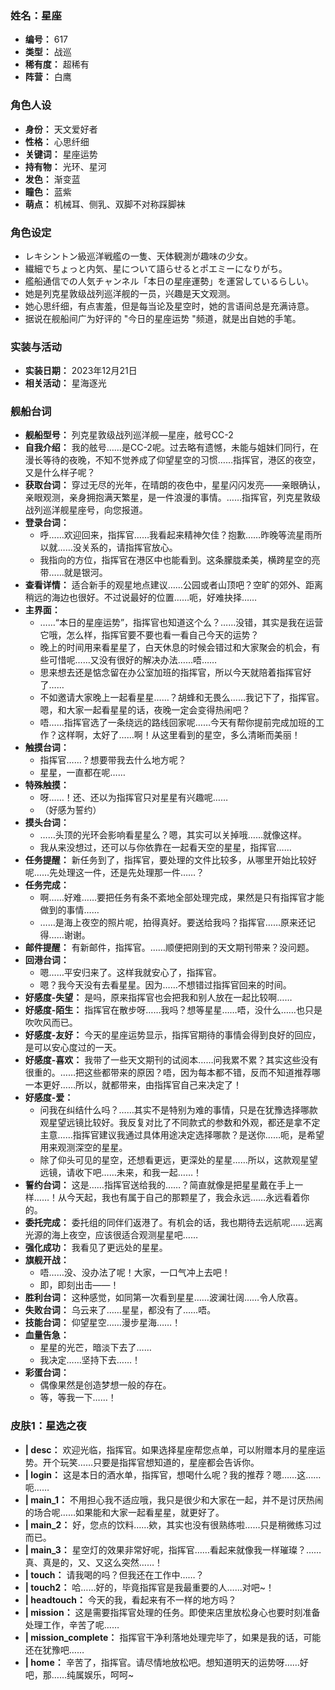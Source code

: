 ### 姓名：星座
* **编号：** 617
* **类型：** 战巡
* **稀有度：** 超稀有
* **阵营：** 白鹰


### 角色人设
* **身份：** 天文爱好者
* **性格：** 心思纤细
* **关键词：** 星座运势
* **持有物：** 光环、星河
* **发色：** 渐变蓝
* **瞳色：** 蓝紫
* **萌点：** 机械耳、侧乳、双脚不对称踩脚袜


### 角色设定
* レキシントン級巡洋戦艦の一隻、天体観測が趣味の少女。
* 繊細でちょっと内気、星について語らせるとポエミーになりがち。
* 艦船通信での人気チャンネル「本日の星座運勢」を運営しているらしい。
* 她是列克星敦级战列巡洋舰的一员，兴趣是天文观测。
* 她心思纤细，有点害羞，但是每当论及星空时，她的言语间总是充满诗意。
* 据说在舰船间广为好评的 "今日的星座运势 "频道，就是出自她的手笔。


### 实装与活动
* **实装日期：** 2023年12月21日
* **相关活动：** 星海逐光


### 舰船台词
* **舰船型号：** 列克星敦级战列巡洋舰—星座，舷号CC-2
* **自我介绍：** 我的舷号……是CC-2呢。过去略有遗憾，未能与姐妹们同行，在漫长等待的夜晚，不知不觉养成了仰望星空的习惯……指挥官，港区的夜空，又是什么样子呢？
* **获取台词：** 穿过无尽的光年，在晴朗的夜色中，星星闪闪发亮——亲眼确认，亲眼观测，亲身拥抱满天繁星，是一件浪漫的事情。……指挥官，列克星敦级战列巡洋舰星座号，向您报道。
* **登录台词：**
  * 呼……欢迎回来，指挥官……我看起来精神欠佳？抱歉……昨晚等流星雨所以就……没关系的，请指挥官放心。
  * 我指向的方位，指挥官在港区中也能看到。这条朦胧柔美，横跨星空的亮带……就是银河。
* **查看详情：** 适合新手的观星地点建议……公园或者山顶吧？空旷的郊外、距离稍远的海边也很好。不过说最好的位置……呃，好难抉择……
* **主界面：**
  * ……“本日的星座运势”，指挥官也知道这个么？……没错，其实是我在运营它哦，怎么样，指挥官要不要也看一看自己今天的运势？
  * 晚上的时间用来看星星了，白天休息的时候会错过和大家聚会的机会，有些可惜呢……又没有很好的解决办法……唔……
  * 思来想去还是惦念留在办公室加班的指挥官，所以今天就陪着指挥官好了……
  * 不如邀请大家晚上一起看星星……？胡蜂和无畏么……我记下了，指挥官。嗯，和大家一起看星星的话，夜晚一定会变得热闹吧？
  * 唔……指挥官选了一条绕远的路线回家呢……今天有帮你提前完成加班的工作？这样啊，太好了……啊！从这里看到的星空，多么清晰而美丽！
* **触摸台词：**
  * 指挥官……？想要带我去什么地方呢？
  * 星星，一直都在呢……
* **特殊触摸：**
  * 呀……！还、还以为指挥官只对星星有兴趣呢……
  * （好感为誓约）
* **摸头台词：**
  * ……头顶的光环会影响看星星么？嗯，其实可以关掉哦……就像这样。
  * 我从来没想过，还可以与你依靠在一起看天空的星星，指挥官……
* **任务提醒：** 新任务到了，指挥官，要处理的文件比较多，从哪里开始比较好呢……先处理这一件，还是先处理那一件……？
* **任务完成：**
  * 啊……好难……要把任务有条不紊地全部处理完成，果然是只有指挥官才能做到的事情……
  * ……是海上夜空的照片呢，拍得真好。要送给我吗？指挥官……原来还记得……谢谢。
* **邮件提醒：** 有新邮件，指挥官。……顺便把刚到的天文期刊带来？没问题。
* **回港台词：**
  * 嗯……平安归来了。这样我就安心了，指挥官。
  * 嗯？我今天没有去看星星。因为……不想错过指挥官回来的时间。
* **好感度-失望：** 是吗，原来指挥官也会把我和别人放在一起比较啊……
* **好感度-陌生：** 指挥官在散步呀……我吗？想等星星……唔，没什么……也只是吹吹风而已。
* **好感度-友好：** 今天的星座运势显示，指挥官期待的事情会得到良好的回应，是可以安心度过的一天。
* **好感度-喜欢：** 我带了一些天文期刊的试阅本……问我累不累？其实这些没有很重的。……把这些都带来的原因？唔，因为每本都不错，反而不知道推荐哪一本更好……所以，就都带来，由指挥官自己来决定了！
* **好感度-爱：**
  * 问我在纠结什么吗？……其实不是特别为难的事情，只是在犹豫选择哪款观星望远镜比较好。我反复对比了不同款式的参数和外观，都还是拿不定主意……指挥官建议我通过具体用途决定选择哪款？是送你……呃，是希望用来观测深空的星星。
  * 除了仰头可见的星空，还想看更远，更深处的星星……所以，这款观星望远镜，请收下吧……未来，和我一起……！
* **誓约台词：** 这是……指挥官送给我的……？简直就像是把星星戴在手上一样……！从今天起，我也有属于自己的那颗星了，我会永远……永远看着你的。
* **委托完成：** 委托组的同伴们返港了。有机会的话，我也期待去远航呢……远离光源的海上夜空，应该很适合观测星星吧……
* **强化成功：** 我看见了更远处的星星。
* **旗舰开战：**
  * 唔……没、没办法了呢！大家，一口气冲上去吧！
  * 即，即刻出击——！
* **胜利台词：** 这种感觉，如同第一次看到星星……波澜壮阔……令人欣喜。
* **失败台词：** 乌云来了……星星，都没有了……唔。
* **技能台词：** 仰望星空……漫步星海……！
* **血量告急：**
  * 星星的光芒，暗淡下去了……
  * 我决定……坚持下去……！
* **彩蛋台词：**
  * 偶像果然是创造梦想一般的存在。
  * 等，等我一下……！


### 皮肤1：星选之夜
* **| desc：** 欢迎光临，指挥官。如果选择星座帮您点单，可以附赠本月的星座运势。开个玩笑……只要是指挥官想知道的，星座都会告诉你。
* **| login：** 这是本日的酒水单，指挥官，想喝什么呢？我的推荐？嗯……这……呃……
* **| main_1：** 不用担心我不适应哦，我只是很少和大家在一起，并不是讨厌热闹的场合呢……如果能和大家一起看星星，就更好了。
* **| main_2：** 好，您点的饮料……欸，其实也没有很熟练啦……只是稍微练习过而已。
* **| main_3：** 星空灯的效果非常好呢，指挥官……看起来就像我一样璀璨？……真、真是的，又、又这么突然……！
* **| touch：** 请我喝的吗？但我还在工作中……？
* **| touch2：** 哈……好的，毕竟指挥官是我最重要的人……对吧~！
* **| headtouch：** 今天的我，看起来有不一样的地方吗？
* **| mission：** 这是需要指挥官处理的任务。即使来店里放松身心也要时刻准备处理工作，辛苦了呢……
* **| mission_complete：** 指挥官干净利落地处理完毕了，如果是我的话，可能还在犹豫吧……
* **| home：** 辛苦了，指挥官。请尽情地放松吧。想知道明天的运势呀……好吧，那……纯属娱乐，呵呵~
